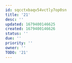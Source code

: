 ```yaml
---
id: sqcctxbaqv54vctly7op0sn
title: '21'
desc: ''
updated: 1679400146625
created: 1679400146626
status: ''
due: ''
priority: ''
owner: ''
TODO: '21'
---
```

